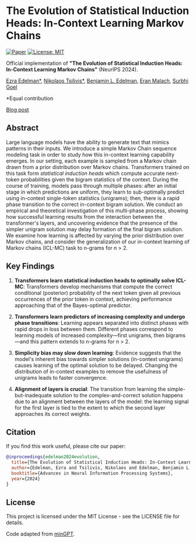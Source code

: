 # The Evolution of Statistical Induction Heads: In-Context Learning Markov Chains

[![Paper](https://img.shields.io/badge/NeurIPS-2024-blue)](https://proceedings.neurips.cc/paper_files/paper/2024/hash/75b0edb869e2cd509d64d0e8ff446bc1-Abstract-Conference.html)
[![License: MIT](https://img.shields.io/badge/License-MIT-yellow.svg)](https://opensource.org/licenses/MIT)

Official implementation of **"The Evolution of Statistical Induction Heads: In-Context Learning Markov Chains"** (NeurIPS 2024).

[Ezra Edelman*](https://ezraedelman.com/), [Nikolaos Tsilivis*](https://cims.nyu.edu/~nt2231/page.html), [Benjamin L. Edelman](https://benjaminedelman.com/), [Eran Malach](https://www.eranmalach.com/), [Surbhi Goel](https://www.surbhigoel.com/)

*Equal contribution

[Blog post](https://unprovenalgos.github.io/statistical-induction-heads)

## Abstract

Large language models have the ability to generate text that mimics patterns in their inputs. We introduce a simple Markov Chain sequence modeling task in order to study how this in-context learning capability emerges. In our setting, each example is sampled from a Markov chain drawn from a prior distribution over Markov chains. Transformers trained on this task form *statistical induction heads* which compute accurate next-token probabilities given the bigram statistics of the context. During the course of training, models pass through multiple phases: after an initial stage in which predictions are uniform, they learn to sub-optimally predict using in-context single-token statistics (unigrams); then, there is a rapid phase transition to the correct in-context bigram solution. We conduct an empirical and theoretical investigation of this multi-phase process, showing how successful learning results from the interaction between the transformer's layers, and uncovering evidence that the presence of the simpler unigram solution may delay formation of the final bigram solution. We examine how learning is affected by varying the prior distribution over Markov chains, and consider the generalization of our in-context learning of Markov chains (ICL-MC) task to n-grams for n > 2.

## Key Findings

1. **Transformers learn statistical induction heads to optimally solve ICL-MC**: Transformers develop mechanisms that compute the correct conditional (posterior) probability of the next token given all previous occurrences of the prior token in context, achieving performance approaching that of the Bayes-optimal predictor.

2. **Transformers learn predictors of increasing complexity and undergo phase transitions**: Learning appears separated into distinct phases with rapid drops in loss between them. Different phases correspond to learning models of increased complexity—first unigrams, then bigrams—and this pattern extends to n-grams for n > 2.

3. **Simplicity bias may slow down learning**: Evidence suggests that the model's inherent bias towards simpler solutions (in-context unigrams) causes learning of the optimal solution to be delayed. Changing the distribution of in-context examples to remove the usefulness of unigrams leads to faster convergence.

4. **Alignment of layers is crucial**: The transition from learning the simple-but-inadequate solution to the complex-and-correct solution happens due to an alignment between the layers of the model: the learning signal for the first layer is tied to the extent to which the second layer approaches its correct weights.

## Citation

If you find this work useful, please cite our paper:

```bibtex
@inproceedings{edelman2024evolution,
  title={The Evolution of Statistical Induction Heads: In-Context Learning Markov Chains},
  author={Edelman, Ezra and Tsilivis, Nikolaos and Edelman, Benjamin L. and Malach, Eran and Goel, Surbhi},
  booktitle={Advances in Neural Information Processing Systems},
  year={2024}
}
```

## License

This project is licensed under the MIT License - see the LICENSE file for details.

Code adapted from [minGPT](https://github.com/karpathy/minGPT).
